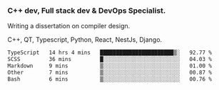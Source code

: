 <h3>C++ dev, Full stack dev & DevOps Specialist.</h3>
<p>Writing a dissertation on compiler design. <p>
<p>C++, QT, Typescript, Python, React, NestJs, Django.</p>

<!--START_SECTION:waka-->

```txt
TypeScript   14 hrs 4 mins   ███████████████████████▒░   92.77 %
SCSS         36 mins         █░░░░░░░░░░░░░░░░░░░░░░░░   04.03 %
Markdown     9 mins          ▒░░░░░░░░░░░░░░░░░░░░░░░░   01.00 %
Other        7 mins          ▒░░░░░░░░░░░░░░░░░░░░░░░░   00.87 %
Bash         6 mins          ▒░░░░░░░░░░░░░░░░░░░░░░░░   00.76 %
```

<!--END_SECTION:waka-->
